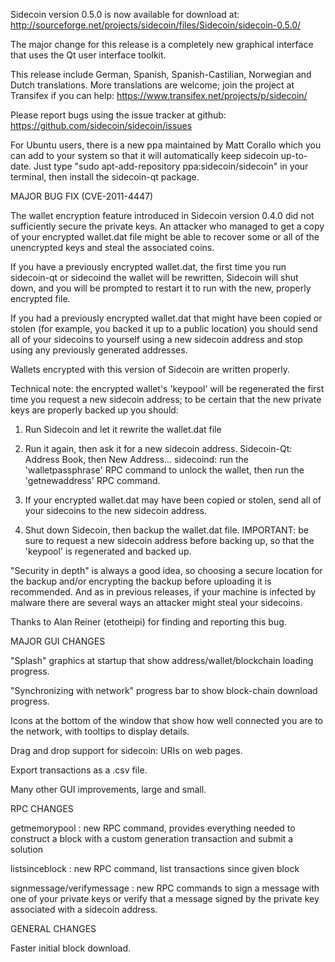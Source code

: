 Sidecoin version 0.5.0 is now available for download at:
http://sourceforge.net/projects/sidecoin/files/Sidecoin/sidecoin-0.5.0/

The major change for this release is a completely new graphical interface that uses the Qt user interface toolkit.

This release include German, Spanish, Spanish-Castilian, Norwegian and Dutch translations. More translations are welcome; join the project at Transifex if you can help:
https://www.transifex.net/projects/p/sidecoin/

Please report bugs using the issue tracker at github:
https://github.com/sidecoin/sidecoin/issues

For Ubuntu users, there is a new ppa maintained by Matt Corallo which you can add to your system so that it will automatically keep sidecoin up-to-date.  Just type "sudo apt-add-repository ppa:sidecoin/sidecoin" in your terminal, then install the sidecoin-qt package.

MAJOR BUG FIX  (CVE-2011-4447)

The wallet encryption feature introduced in Sidecoin version 0.4.0 did not sufficiently secure the private keys. An attacker who
managed to get a copy of your encrypted wallet.dat file might be able to recover some or all of the unencrypted keys and steal the
associated coins.

If you have a previously encrypted wallet.dat, the first time you run sidecoin-qt or sidecoind the wallet will be rewritten, Sidecoin will
shut down, and you will be prompted to restart it to run with the new, properly encrypted file.

If you had a previously encrypted wallet.dat that might have been copied or stolen (for example, you backed it up to a public
location) you should send all of your sidecoins to yourself using a new sidecoin address and stop using any previously generated addresses.

Wallets encrypted with this version of Sidecoin are written properly.

Technical note: the encrypted wallet's 'keypool' will be regenerated the first time you request a new sidecoin address; to be certain that the
new private keys are properly backed up you should:

1. Run Sidecoin and let it rewrite the wallet.dat file

2. Run it again, then ask it for a new sidecoin address.
Sidecoin-Qt: Address Book, then New Address...
sidecoind: run the 'walletpassphrase' RPC command to unlock the wallet,  then run the 'getnewaddress' RPC command.

3. If your encrypted wallet.dat may have been copied or stolen, send  all of your sidecoins to the new sidecoin address.

4. Shut down Sidecoin, then backup the wallet.dat file.
IMPORTANT: be sure to request a new sidecoin address before backing up, so that the 'keypool' is regenerated and backed up.

"Security in depth" is always a good idea, so choosing a secure location for the backup and/or encrypting the backup before uploading it is recommended. And as in previous releases, if your machine is infected by malware there are several ways an attacker might steal your sidecoins.

Thanks to Alan Reiner (etotheipi) for finding and reporting this bug.

MAJOR GUI CHANGES

"Splash" graphics at startup that show address/wallet/blockchain loading progress.

"Synchronizing with network" progress bar to show block-chain download progress.

Icons at the bottom of the window that show how well connected you are to the network, with tooltips to display details.

Drag and drop support for sidecoin: URIs on web pages.

Export transactions as a .csv file.

Many other GUI improvements, large and small.

RPC CHANGES

getmemorypool : new RPC command, provides everything needed to construct a block with a custom generation transaction and submit a solution

listsinceblock : new RPC command, list transactions since given block

signmessage/verifymessage : new RPC commands to sign a message with one of your private keys or verify that a message signed by the private key associated with a sidecoin address.

GENERAL CHANGES

Faster initial block download.
